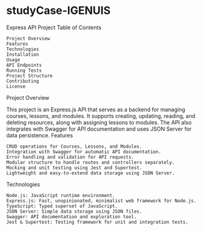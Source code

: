 # studyCase-IGENUIS
Express API Project
Table of Contents

    Project Overview
    Features
    Technologies
    Installation
    Usage
    API Endpoints
    Running Tests
    Project Structure
    Contributing
    License

Project Overview

This project is an Express.js API that serves as a backend for managing courses, lessons, and modules. It supports creating, updating, reading, and deleting resources, along with assigning lessons to modules. The API also integrates with Swagger for API documentation and uses JSON Server for data persistence.
Features

    CRUD operations for Courses, Lessons, and Modules.
    Integration with Swagger for automatic API documentation.
    Error handling and validation for API requests.
    Modular structure to handle routes and controllers separately.
    Mocking and unit testing using Jest and Supertest.
    Lightweight and easy-to-extend data storage using JSON Server.

Technologies

    Node.js: JavaScript runtime environment.
    Express.js: Fast, unopinionated, minimalist web framework for Node.js.
    TypeScript: Typed superset of JavaScript.
    JSON Server: Simple data storage using JSON files.
    Swagger: API documentation and exploration tool.
    Jest & Supertest: Testing framework for unit and integration tests.